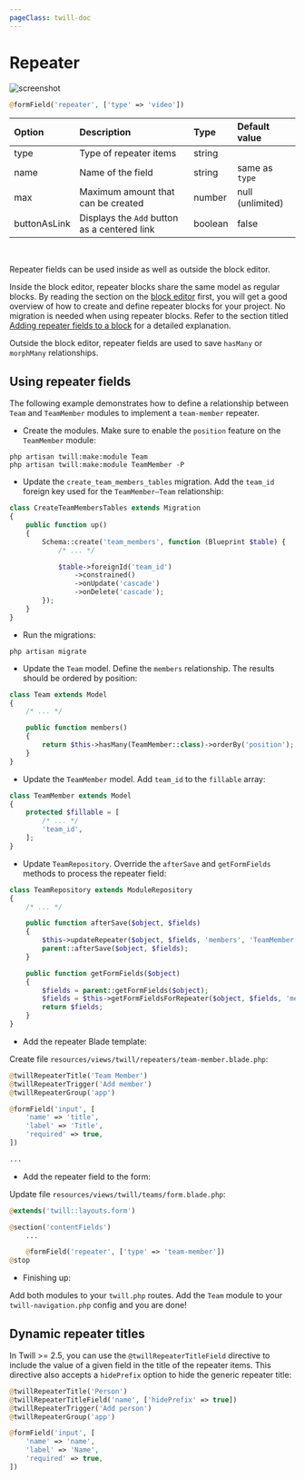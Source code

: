 ```yaml
---
pageClass: twill-doc
---
```


# Repeater

![screenshot](/docs/_media/repeater.png)

```php
@formField('repeater', ['type' => 'video'])
```

| Option       | Description                                  | Type    | Default value    |
|:-------------|:---------------------------------------------|:--------|:-----------------|
| type         | Type of repeater items                       | string  |                  |
| name         | Name of the field                            | string  | same as `type`   |
| max          | Maximum amount that can be created           | number  | null (unlimited) |
| buttonAsLink | Displays the `Add` button as a centered link | boolean | false            |

<br/>

Repeater fields can be used inside as well as outside the block editor.

Inside the block editor, repeater blocks share the same model as regular blocks. By reading the section on the [block editor](/block-editor/) first, you will get a good overview of how to create and define repeater blocks for your project. No migration is needed when using repeater blocks. Refer to the section titled [Adding repeater fields to a block](/block-editor/adding-repeater-fields-to-a-block.html) for a detailed explanation.

Outside the block editor, repeater fields are used to save `hasMany` or `morphMany` relationships.

## Using repeater fields

The following example demonstrates how to define a relationship between `Team` and `TeamMember` modules to implement a `team-member` repeater.

- Create the modules. Make sure to enable the `position` feature on the `TeamMember` module:

```
php artisan twill:make:module Team
php artisan twill:make:module TeamMember -P
```

- Update the `create_team_members_tables` migration. Add the `team_id` foreign key used for the `TeamMember—Team` relationship:

```php
class CreateTeamMembersTables extends Migration
{
    public function up()
    {
        Schema::create('team_members', function (Blueprint $table) {
            /* ... */

            $table->foreignId('team_id')
                ->constrained()
                ->onUpdate('cascade')
                ->onDelete('cascade');
        });
    }
}
```

- Run the migrations:

```
php artisan migrate
```

- Update the `Team` model. Define the `members` relationship. The results should be ordered by position:

```php
class Team extends Model
{
    /* ... */

    public function members()
    {
        return $this->hasMany(TeamMember::class)->orderBy('position');
    }
}
```

- Update the `TeamMember` model. Add `team_id` to the `fillable` array:

```php
class TeamMember extends Model
{
    protected $fillable = [
        /* ... */
        'team_id',
    ];
}
```

- Update `TeamRepository`. Override the `afterSave` and `getFormFields` methods to process the repeater field:

```php
class TeamRepository extends ModuleRepository
{
    /* ... */

    public function afterSave($object, $fields)
    {
        $this->updateRepeater($object, $fields, 'members', 'TeamMember', 'team-member');
        parent::afterSave($object, $fields);
    }

    public function getFormFields($object)
    {
        $fields = parent::getFormFields($object);
        $fields = $this->getFormFieldsForRepeater($object, $fields, 'members', 'TeamMember', 'team-member');
        return $fields;
    }
}
```

- Add the repeater Blade template:

Create file `resources/views/twill/repeaters/team-member.blade.php`:

```php
@twillRepeaterTitle('Team Member')
@twillRepeaterTrigger('Add member')
@twillRepeaterGroup('app')

@formField('input', [
    'name' => 'title',
    'label' => 'Title',
    'required' => true,
])

...
```

- Add the repeater field to the form:

Update file `resources/views/twill/teams/form.blade.php`:

```php
@extends('twill::layouts.form')

@section('contentFields')
    ...

    @formField('repeater', ['type' => 'team-member'])
@stop
```

- Finishing up:

Add both modules to your `twill.php` routes. Add the `Team` module to your `twill-navigation.php` config and you are done!

## Dynamic repeater titles

In Twill >= 2.5, you can use the `@twillRepeaterTitleField` directive to include the value of a given field in the title of the repeater items. This directive also accepts a `hidePrefix` option to hide the generic repeater title:

```php
@twillRepeaterTitle('Person')
@twillRepeaterTitleField('name', ['hidePrefix' => true])
@twillRepeaterTrigger('Add person')
@twillRepeaterGroup('app')

@formField('input', [
    'name' => 'name',
    'label' => 'Name',
    'required' => true,
])
```
